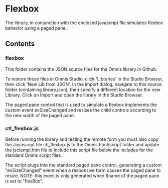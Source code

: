 # Flexbox

The library, in conjunction with the enclosed javascript file simulates flexbox behavior using a paged pane.

## Contents

### flexbox

This folder contains the JSON source files for the Omnis library in Github.

To restore these files in Omnis Studio, click 'Libraries' in the Studio Browser, then click 'New Lib from JSON'. In the import dialog, navigate to this source folder (containing library.json), then specify a different location for the new Library. Click on Import and open the library in the Studio Browser.

The paged pane control that is used to simulate a flexbox implements the custom event evSizeChanged and resizes the child controls according to the new width of the paged pane.

### ctl_flexbox.js

Before running the library and testing the remote form you must also copy the Javascript file ctl_flexbox.js to the Omnis html/script folder and update the jsctempl.htm file to include this script file below the includes for the standard Omnis script files.

The script plugs into the standard paged pane control, generating a custom "evSizeChanged" event when a responsive form causes the paged pane to resize. NOTE: this event is only generated when $name of the paged pane is set to "flexBox".
